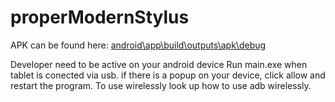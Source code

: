# properModernStylus
APK can be found here: [android\app\build\outputs\apk\debug](https://github.com/Sett17/properModernStylus/blob/master/android/app/build/outputs/apk/debug/app-debug.apk)

Developer need to be active on your android device
Run main.exe when tablet is conected via usb. if there is a popup on your device, click allow and restart the program.
To use wirelessly look up how to use adb wirelessly.
